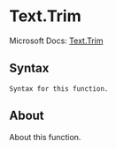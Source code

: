 ---
---

# Text.Trim

Microsoft Docs: [Text.Trim](https://docs.microsoft.com/en-us/powerquery-m/text-trim)

## Syntax

```
Syntax for this function.
```

## About

About this function.

